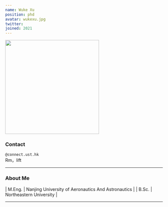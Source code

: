 ```yaml
---
name: Wuke Xu
position: phd
avatar: wukexu.jpg
twitter:
joined: 2021
---
```


<img width="300" src="{{site.baseurl}}/images/people/{{page.avatar}}" data-action="zoom">

### Contact

<i class="fa fa-envelope-o"></i>  `@connect.ust.hk`<br>
<i class="fa fa-building"></i> Rm，lift <br>

<hr>

### About Me 

| M.Eng. | Nanjing University of Aeronautics And Astronautics |
| B.Sc. | Northeastern University |


<hr>



